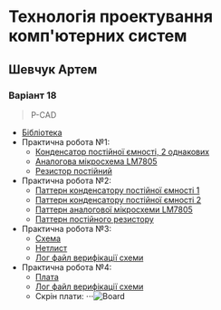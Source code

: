 # Технологія проектування комп'ютерних систем
## Шевчук Артем
### Варіант 18
> P-CAD
* [Бібліотека](https://github.com/shharw/DToCS/blob/main/AnalogDevices_Shevhcuk.lib)
* Практична робота №1:
	* [Конденсатор постійної ємності, 2 однакових](https://github.com/shharw/DToCS/blob/main/lab1/AnalogDevices_Shevhcuk%5BC%5D.Sym)
	* [Аналогова мікросхема LM7805](https://github.com/shharw/DToCS/blob/main/lab1/AnalogDevices_Shevhcuk%5BLM7805%5D.Sym)
	* [Резистор постійний](https://github.com/shharw/DToCS/blob/main/lab1/AnalogDevices_Shevhcuk%5BR%5D.Sym)
* Практична робота №2:
	* [Паттерн конденсатору постійної ємності 1](https://github.com/shharw/DToCS/blob/main/lab2/KMA6A_M1500.pat)
	* [Паттерн конденсатору постійної ємності 2](https://github.com/shharw/DToCS/blob/main/lab2/%D0%9A71-6.pat)
	* [Паттерн аналогової мікросхеми LM7805](https://github.com/shharw/DToCS/blob/main/lab2/LM7805.pat)
	* [Паттерн постійного резистору](https://github.com/shharw/DToCS/blob/main/lab2/%D0%9C%D0%9B%D0%A2_1.pat)
* Практична робота №3:
	* [Схема](https://github.com/shharw/DToCS/blob/main/lab3/time-delay-relay.SCH)
	* [Нетлист](https://github.com/shharw/DToCS/blob/main/lab3/time-delay-relay.net)
	* [Лог файл верифікації схеми](https://github.com/shharw/DToCS/blob/main/lab3/time-delay-relay.erc)
* Практична робота №4:
	* [Плата](https://github.com/shharw/DToCS/blob/main/lab4/board.PCB)
	* [Лог файл верифікації схеми](https://github.com/shharw/DToCS/blob/main/lab4/board.drc)
	* Скрін плати: 
	⋅⋅⋅![Board](https://github.com/shharw/DToCS/blob/main/lab4/board-img.PNG)
